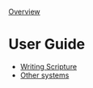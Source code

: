 [Overview](./overview.md)

# User Guide

- [Writing Scripture](./lang.md)
- [Other systems](./related.md)